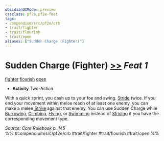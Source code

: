 ```yaml
---
obsidianUIMode: preview
cssclass: pf2e,pf2e-feat
tags:
- compendium/src/pf2e/crb
- trait/fighter
- trait/flourish
- trait/open
aliases: ["Sudden Charge (Fighter)"]
---
```

# Sudden Charge (Fighter)  [>>](../../rules/core-rulebook/chapter-9-playing-the-game.md#Actions "Two-Action") *Feat 1*  
[fighter](../../rules/traits/fighter.md)  [flourish](../../rules/traits/flourish.md)  [open](../../rules/traits/open.md)  

- **Activity** Two-Action

With a quick sprint, you dash up to your foe and swing. [Stride](../../rules/actions/stride.md) twice. If you end your movement within melee reach of at least one enemy, you can make a melee [Strike](../../rules/actions/strike.md) against that enemy. You can use Sudden Charge while [Burrowing](../../rules/actions/burrow.md), [Climbing](../../rules/actions/climb.md), [Flying](../../rules/actions/fly.md), or [Swimming](../../rules/actions/swim.md) instead of [Striding](../../rules/actions/stride.md) if you have the corresponding movement type.

*Source: Core Rulebook p. 145*  
%% #compendium/src/pf2e/crb #trait/fighter #trait/flourish #trait/open %%